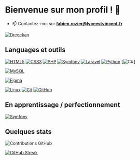 # Bienvenue sur mon profil ! 👋

- 📫 Contactez-moi sur **fabien.rozier@lyceestvincent.fr**

[![Dreeckan](https://github-profile-trophy.vercel.app/?username=dreeckan&theme=onedark&rank=SECRET,SSS,SS,S,AAA,AA,A&no-bg=true&no-frame=true&margin-w=16)](https://github.com/ryo-ma/github-profile-trophy)

## Languages et outils

[![HTML5](https://img.shields.io/badge/-HTML5-000?&logo=HTML5&logoColor=E34F26)](https://www.w3.org/html/)
[![CSS3](https://img.shields.io/badge/-CSS3-000?&logo=CSS3&logoColor=1572B6)](https://developer.mozilla.org/fr/docs/Web/CSS)
[![PHP](https://img.shields.io/badge/-PHP-000?&logo=PHP&logoColor=777BB4)](https://www.php.net)
[![Symfony](https://img.shields.io/badge/-Symfony-000?&logo=Symfony&logoColor=FFF)](https://symfony.com)
[![Laravel](https://img.shields.io/badge/-Laravel-000?&logo=Laravel&logoColor=RED)](https://laravel.com)
[![Python](https://img.shields.io/badge/-Python-000?&logo=Python&logoColor=RED)](https://python.org)
[![C#](https://img.shields.io/badge/-Csharp-000?&logo=Csharp&logoColor=RED)]

[![MySQL](https://img.shields.io/badge/-MySQL-000?&logo=MySQL&logoColor=4479A1)](https://www.mysql.com/)

[![Figma](https://img.shields.io/badge/-Figma-000?&logo=Figma&logoColor=F24E1E)](https://www.figma.com/)

[![Linux](https://img.shields.io/badge/-Linux-000?&logo=Linux&logoColor=FCC624)](https://www.linux.org/)
[![Git](https://img.shields.io/badge/-Git-000?&logo=Git&logoColor=F05032)](https://git-scm.com/)
[![GitHub](https://img.shields.io/badge/-GitHub-000?&logo=GitHub&logoColor=FFF)](https://www.github.com/)


## En apprentissage / perfectionnement

[![Symfony](https://img.shields.io/badge/-Symfony-000?&logo=Symfony&logoColor=FFF)](https://symfony.com)

## Quelques stats

![Contributions GitHub](https://github-readme-stats.vercel.app/api?username=fabien-design&custom_title=Contributions%20GitHub&show_icons=true&locale=fr&count_private=true&hide=stars,issues&bg_color=0d1117&hide_border=true&icon_color=52BFEA&text_color=FFF&title_color=52BFEA)

 [![GitHub Streak](https://github-readme-streak-stats.herokuapp.com?user=fabien-design&hide_border=true&locale=fr&background=0d1117&ring=52BFEA&stroke=52BFEA&fire=52BFEA&sideNums=FFFFFF&currStreakLabel=FFFFFF&sideLabels=FFFFFF&dates=FFFFFF&currStreakNum=FFFFFF)](https://git.io/streak-stats) 
